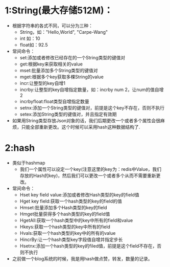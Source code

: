 # 1:String(最大存储512M)：
* 根据字符串的各式不同，可以分为三种：
  * String，如："Hello,World", "Carpe-Wang"
  * int 如：10
  * float如：92.5
* 常间命令：
  * set:添加或者修改已经存在的一个String类型的键值对
  * get:根据key来获取相关的value
  * mset:批量添加多个String类型的键值对
  * mget:根据多个key获取多棵String的value
  * incr:让整型的key自增1
  * incrby:让整型的key自增指定数量，如：incrby num 2，让num的值自增2
  * incrbyfloat:float类型自增指定数量
  * setnx:添加一个String类型的键值对，前提是这个key不存在，否则不执行
  * setex:添加String类型的键值对，并且指定有效期
* 如果用String类型存放Json对象的话，我们后期更改一个或者多个属性会很麻烦，只能全部重新更改。这个时候可以采用hash这种数据结构了.

# 2:hash
* 类似于hashmap
  * 我们一个属性可以设定一个key(注意这里的key为：redis中Value，我们存放的Hash的key)，然后我们可以更改一个或者多个从而不需要重新更改。
* 常间命令：
  * Hset key field value:添加或者修改Hash类型的key的field值
  * Hget key field:获取一个hash类型的key的field的值
  * Hmset:批量添加多个Hash类型的key的field
  * Hmget批量获得多个hash类型的key的field值
  * HgetAll:获取一个hash类型中的key中所有的field和value
  * Hkeys:获取一个hash类型的key中所有的field
  * Hvals:获取一个hash类型的key中的所有的value
  * HincrBy:让一个hash类型key字段值自增并指定步长
  * Hsetnx:添加一个hash类型的key的filed值，前提是这个field不存在，否则不执行
* 之前做一个blog系统的时候，我是用hash做点赞，转发，数量的记录。

# 
